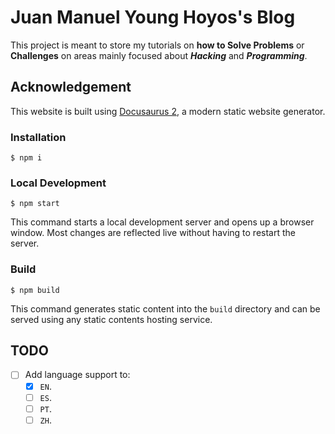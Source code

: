 # Juan Manuel Young Hoyos's Blog

This project is meant to store my tutorials on **how to Solve Problems** or **Challenges** on areas mainly focused about ***Hacking*** and ***Programming***.

## Acknowledgement

This website is built using [Docusaurus 2](https://docusaurus.io/), a modern static website generator.

### Installation

```
$ npm i
```

### Local Development

```
$ npm start
```

This command starts a local development server and opens up a browser window. Most changes are reflected live without having to restart the server.

### Build

```
$ npm build
```

This command generates static content into the `build` directory and can be served using any static contents hosting service.

## TODO

- [ ] Add language support to:
  - [x] `EN`.
  - [ ] `ES`.
  - [ ] `PT`.
  - [ ] `ZH`.